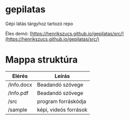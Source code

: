 # gepilatas
Gépi látás tárgyhoz tartozó repo

Éles demó: [https://henrikszucs.github.io/gepilatas/src/](https://henrikszucs.github.io/gepilatas/src/)

# Mappa struktúra
| Elérés | Leírás |
| ----------- | ----------- |
| /Info.docx | Beadandó szövege |
| /Info.pdf | Beadandó szövege |
| /src | program forráskódja |
| /sample | képi, videós források |
